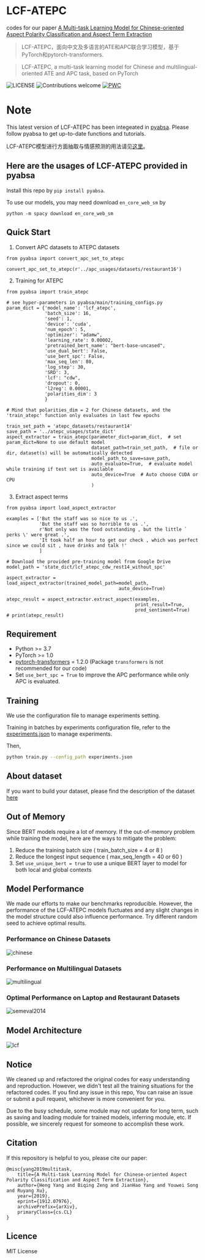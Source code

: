 # LCF-ATEPC

codes for our paper [A Multi-task Learning Model for Chinese-oriented Aspect Polarity Classification and Aspect Term Extraction](https://arxiv.org/abs/1912.07976)

> LCF-ATEPC，面向中文及多语言的ATE和APC联合学习模型，基于PyTorch和pytorch-transformers.

> LCF-ATEPC,  a multi-task learning model for Chinese and multilingual-oriented ATE and APC task, based on PyTorch

![LICENSE](https://img.shields.io/packagist/l/doctrine/orm.svg)
![Contributions welcome](https://img.shields.io/badge/contributions-welcome-brightgreen.svg)
[![PWC](https://img.shields.io/endpoint.svg?url=https://paperswithcode.com/badge/a-multi-task-learning-model-for-chinese/aspect-based-sentiment-analysis-on-semeval)](https://paperswithcode.com/sota/aspect-based-sentiment-analysis-on-semeval?p=a-multi-task-learning-model-for-chinese)

# Note
This latest version of LCF-ATEPC has been integeated in [pyabsa](https://github.com/yangheng95/pyabsa/blob/release/examples/aspect_term_extraction/extract_aspects.py). Please follow pyabsa to get up-to-date functions and tutorials.

LCF-ATEPC模型进行方面抽取与情感预测的用法请见[这里](https://github.com/yangheng95/pyabsa/blob/release/examples/aspect_term_extraction/extract_aspects.py)。

## Here are the usages of LCF-ATEPC provided in pyabsa

Install this repo by `pip install pyabsa`.

To use our models, you may need download `en_core_web_sm` by

`python -m spacy download en_core_web_sm`

## Quick Start

1. Convert APC datasets to ATEPC datasets

```
from pyabsa import convert_apc_set_to_atepc

convert_apc_set_to_atepc(r'../apc_usages/datasets/restaurant16')
```

2. Training for ATEPC

```
from pyabsa import train_atepc

# see hyper-parameters in pyabsa/main/training_configs.py
param_dict = {'model_name': 'lcf_atepc',
              'batch_size': 16,
              'seed': 1,
              'device': 'cuda',
              'num_epoch': 5,
              'optimizer': "adamw",
              'learning_rate': 0.00002,
              'pretrained_bert_name': "bert-base-uncased",
              'use_dual_bert': False,
              'use_bert_spc': False,
              'max_seq_len': 80,
              'log_step': 30,
              'SRD': 3,
              'lcf': "cdw",
              'dropout': 0,
              'l2reg': 0.00001,
              'polarities_dim': 3
              }

# Mind that polarities_dim = 2 for Chinese datasets, and the 'train_atepc' function only evaluates in last few epochs

train_set_path = 'atepc_datasets/restaurant14'
save_path = '../atepc_usages/state_dict'
aspect_extractor = train_atepc(parameter_dict=param_dict,  # set param_dict=None to use default model
                               dataset_path=train_set_path,  # file or dir, dataset(s) will be automatically detected
                               model_path_to_save=save_path,
                               auto_evaluate=True,  # evaluate model while training if test set is available
                               auto_device=True  # Auto choose CUDA or CPU
                               )

```

3. Extract aspect terms
```
from pyabsa import load_aspect_extractor

examples = ['But the staff was so nice to us .',
            'But the staff was so horrible to us .',
            r'Not only was the food outstanding , but the little ` perks \' were great .',
            'It took half an hour to get our check , which was perfect since we could sit , have drinks and talk !'
            ]
            
# Download the provided pre-training model from Google Drive
model_path = 'state_dict/lcf_atepc_cdw_rest14_without_spc'

aspect_extractor = load_aspect_extractor(trained_model_path=model_path,
                                         auto_device=True)

atepc_result = aspect_extractor.extract_aspect(examples,
                                               print_result=True,
                                               pred_sentiment=True)
# print(atepc_result)

```

## Requirement

* Python >= 3.7
* PyTorch >= 1.0
* [pytorch-transformers](https://github.com/huggingface/pytorch-transformers) = 1.2.0 (Package ``transformers`` is not recommended for our code)
* Set `use_bert_spc = True` to improve the APC performance while only APC is evaluated.

## Training
We use the configuration file to manage experiments setting.

Training in batches by experiments configuration file, refer to the [experiments.json](experiments.json) to manage experiments.

Then, 
```sh
python train.py --config_path experiments.json
```

## About dataset

If you want to build your dataset, please find the description of the dataset [here](https://github.com/yangheng95/LCF-ATEPC/issues/25)

## Out of Memory

Since BERT models require a lot of memory. If the out-of-memory problem while training the model, here are the ways to mitigate the problem:
1. Reduce the training batch size ( train_batch_size = 4 or 8 )
2. Reduce the longest input sequence ( max_seq_length = 40 or 60 )
3. Set `use_unique_bert = true` to use a unique BERT layer to model for both local and global contexts

## Model Performance

We made our efforts to make our benchmarks reproducible. However, the performance of the LCF-ATEPC models fluctuates and any slight changes in the model structure could also influence performance. Try different random seed to achieve optimal results.

### Performance on Chinese Datasets

![chinese](assets/Chinese-results.png)

### Performance on Multilingual Datasets

![multilingual](assets/multilingual-results.png)

### Optimal Performance on Laptop and Restaurant Datasets

![semeval2014](assets/SemEval-2014-results.png)

## Model Architecture
![lcf](assets/lcf-atepc.png)

## Notice

We cleaned up and refactored the original codes for easy understanding and reproduction.
However, we didn't test all the training situations for the refactored codes. If you find any issue in this repo,
You can raise an issue or submit a pull request, whichever is more convenient for you.

Due to the busy schedule, some module may not update for long term, such as saving and loading module for trained models, inferring module, etc. If possible, we sincerely request for someone to accomplish these work.

## Citation

If this repository is helpful to you, please cite our paper:

    @misc{yang2019multitask,
        title={A Multi-task Learning Model for Chinese-oriented Aspect Polarity Classification and Aspect Term Extraction},
        author={Heng Yang and Biqing Zeng and JianHao Yang and Youwei Song and Ruyang Xu},
        year={2019},
        eprint={1912.07976},
        archivePrefix={arXiv},
        primaryClass={cs.CL}
    }

## Licence

MIT License

